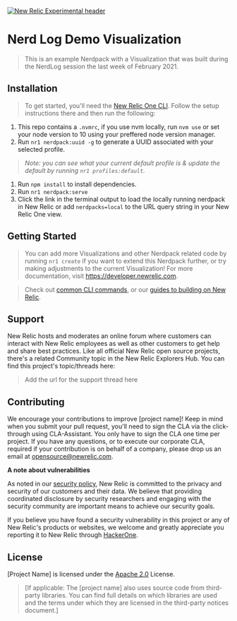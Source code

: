 [![New Relic Experimental header](https://github.com/newrelic/opensource-website/raw/master/src/images/categories/Experimental.png)](https://opensource.newrelic.com/oss-category/#new-relic-experimental)

# Nerd Log Demo Visualization

> This is an example Nerdpack with a Visualization that was built during the NerdLog session the last week of February 2021.

## Installation

> To get started, you'll need the [New Relic One CLI](https://developer.newrelic.com/explore-docs/nr1-cli). Follow the setup instructions there and then run the following: 

  1. This repo contains a `.nvmrc`, if you use nvm locally, run `nvm use` or set your node version to 10 using your preffered node version manager.
  1. Run `nr1 nerdpack:uuid -g` to generate a UUID associated with your selected profile.
  
  > _Note: you can see what your current default profile is & update the default by running `nr1 profiles:default`._

  1. Run `npm install` to install dependencies.
  1. Run `nr1 nerdpack:serve` 
  1. Click the link in the terminal output to load the locally running nerdpack in New Relic or add `nerdpacks=local` to the URL query string in your New Relic One view.

## Getting Started
> You can add more Visualizations and other Nerdpack related code by running `nr1 create` if you want to extend this Nerdpack further, or try making adjustments to the current Visualization! For more documentation, visit https://developer.newrelic.com. 

> Check out [common CLI commands](https://developer.newrelic.com/explore-docs/nr1-common), or our [guides to building on New Relic](https://developer.newrelic.com/build-apps).

## Support

New Relic hosts and moderates an online forum where customers can interact with New Relic employees as well as other customers to get help and share best practices. Like all official New Relic open source projects, there's a related Community topic in the New Relic Explorers Hub. You can find this project's topic/threads here:

>Add the url for the support thread here

## Contributing
We encourage your contributions to improve [project name]! Keep in mind when you submit your pull request, you'll need to sign the CLA via the click-through using CLA-Assistant. You only have to sign the CLA one time per project.
If you have any questions, or to execute our corporate CLA, required if your contribution is on behalf of a company,  please drop us an email at opensource@newrelic.com.

**A note about vulnerabilities**

As noted in our [security policy](../../security/policy), New Relic is committed to the privacy and security of our customers and their data. We believe that providing coordinated disclosure by security researchers and engaging with the security community are important means to achieve our security goals.

If you believe you have found a security vulnerability in this project or any of New Relic's products or websites, we welcome and greatly appreciate you reporting it to New Relic through [HackerOne](https://hackerone.com/newrelic).

## License
[Project Name] is licensed under the [Apache 2.0](http://apache.org/licenses/LICENSE-2.0.txt) License.
>[If applicable: The [project name] also uses source code from third-party libraries. You can find full details on which libraries are used and the terms under which they are licensed in the third-party notices document.]
